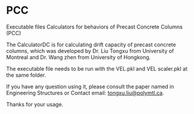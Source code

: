 # PCC
Executable files
Calculators for behaviors of Precast Concrete Columns (PCC)

The CalculatorDC is for calculating drift capacity of precast concrete columns, which was developed by Dr. Liu Tongxu from University of Montreal and Dr. Wang zhen from University of Hongkong.

The executable file needs to be run with the VEL.pkl and VEL scaler.pkl at the same folder.

If you have any question using it, please consult the paper named in Engineering Structures or Contact email: tongxu.liu@polymtl.ca.

Thanks for your usage.
